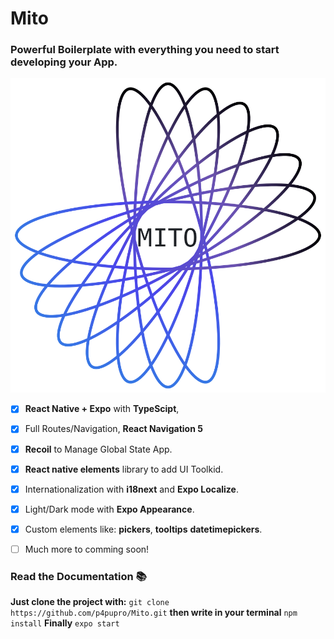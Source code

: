 # Mito
### Powerful Boilerplate with everything you need to start developing your App.

![Image of Mito](https://github.com/p4pupro/Mito/blob/master/assets/images/logo/mito-logo-light.png)

- [x] **React Native + Expo** with **TypeScipt**, 
- [x] Full Routes/Navigation, **React Navigation 5**
- [x] **Recoil** to Manage Global State App.
- [x] **React native elements** library to add UI Toolkid.
- [x] Internationalization with **i18next** and **Expo Localize**.
- [x] Light/Dark mode with **Expo Appearance**.
- [x] Custom elements like: **pickers**, **tooltips** **datetimepickers**.
- [ ] Much more to comming soon!


### Read the Documentation 📚

**Just clone the project with:**
` git clone https://github.com/p4pupro/Mito.git `
**then write in your terminal**
` npm install `
**Finally**
` expo start `


